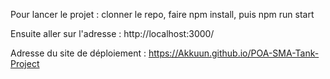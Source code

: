 Pour lancer le projet : clonner le repo, faire npm install, puis npm run start

Ensuite aller sur l'adresse : http://localhost:3000/

Adresse du site de déploiement : https://Akkuun.github.io/POA-SMA-Tank-Project
